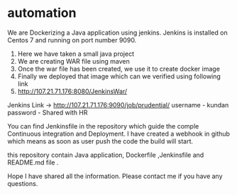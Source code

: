 # automation

We are Dockerizing a Java application using jenkins. Jenkins is installed on Centos 7 and running on port number 9090.
1) Here we have taken a small java project
2) We are creating WAR file using maven
3) Once the war file has been created, we use it to create docker image 
4) Finally we deployed that image which can we verified using following link 
5) http://107.21.71.176:8080/JenkinsWar/

Jenkins Link -> http://107.21.71.176:9090/job/prudential/
username - kundan
password - Shared with HR

You can find Jenkinsfile in the repository which guide the comple Continuous integration and Deployment.
I have created a webhook in github which means as soon as user push the code the build will start. 


this repository contain Java application, Dockerfile ,Jenkinsfile and README.md file .

Hope I have shared all the information. Please contact me if you have any questions.
